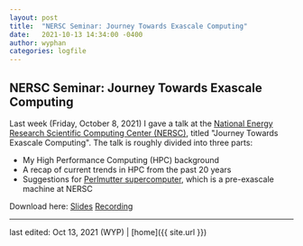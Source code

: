 ```yaml
---
layout: post
title:  "NERSC Seminar: Journey Towards Exascale Computing"
date:   2021-10-13 14:34:00 -0400
author: wyphan
categories: logfile
---
```


## NERSC Seminar: Journey Towards Exascale Computing

Last week (Friday, October 8, 2021) I gave a talk at the [National Energy Research Scientific Computing Center (NERSC)](https://www.nersc.gov/), titled "Journey Towards Exascale Computing". The talk is roughly divided into three parts:

* My High Performance Computing (HPC) background
* A recap of current trends in HPC from the past 20 years
* Suggestions for [Perlmutter supercomputer](https://www.nersc.gov/systems/perlmutter/), which is a pre-exascale machine at NERSC

Download here: [Slides](../../../../assets/pdf/20211008-JourneyTowardsExascaleComputing.pdf) [Recording](https://drive.google.com/file/d/1GTsqBmcxKnmAsd2y3VJEgGIn-f_4d9qg/view?usp=sharing)

---

last edited: Oct 13, 2021 (WYP) | [home]({{ site.url }})
